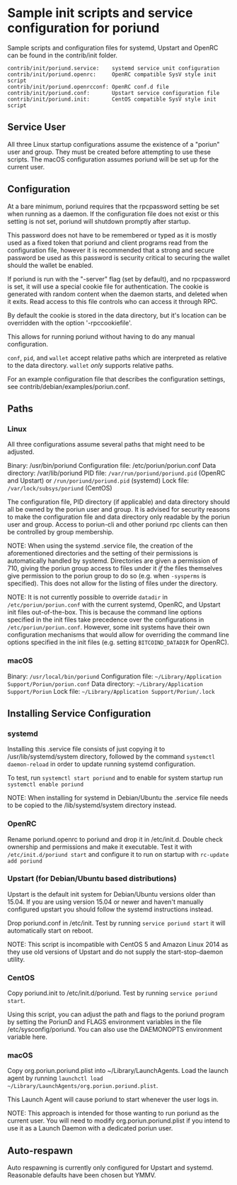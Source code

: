 Sample init scripts and service configuration for poriund
==========================================================

Sample scripts and configuration files for systemd, Upstart and OpenRC
can be found in the contrib/init folder.

    contrib/init/poriund.service:    systemd service unit configuration
    contrib/init/poriund.openrc:     OpenRC compatible SysV style init script
    contrib/init/poriund.openrcconf: OpenRC conf.d file
    contrib/init/poriund.conf:       Upstart service configuration file
    contrib/init/poriund.init:       CentOS compatible SysV style init script

Service User
---------------------------------

All three Linux startup configurations assume the existence of a "poriun" user
and group.  They must be created before attempting to use these scripts.
The macOS configuration assumes poriund will be set up for the current user.

Configuration
---------------------------------

At a bare minimum, poriund requires that the rpcpassword setting be set
when running as a daemon.  If the configuration file does not exist or this
setting is not set, poriund will shutdown promptly after startup.

This password does not have to be remembered or typed as it is mostly used
as a fixed token that poriund and client programs read from the configuration
file, however it is recommended that a strong and secure password be used
as this password is security critical to securing the wallet should the
wallet be enabled.

If poriund is run with the "-server" flag (set by default), and no rpcpassword is set,
it will use a special cookie file for authentication. The cookie is generated with random
content when the daemon starts, and deleted when it exits. Read access to this file
controls who can access it through RPC.

By default the cookie is stored in the data directory, but it's location can be overridden
with the option '-rpccookiefile'.

This allows for running poriund without having to do any manual configuration.

`conf`, `pid`, and `wallet` accept relative paths which are interpreted as
relative to the data directory. `wallet` *only* supports relative paths.

For an example configuration file that describes the configuration settings,
see contrib/debian/examples/poriun.conf.

Paths
---------------------------------

### Linux

All three configurations assume several paths that might need to be adjusted.

Binary:              /usr/bin/poriund
Configuration file:  /etc/poriun/poriun.conf
Data directory:      /var/lib/poriund
PID file:            `/var/run/poriund/poriund.pid` (OpenRC and Upstart) or `/run/poriund/poriund.pid` (systemd)
Lock file:           `/var/lock/subsys/poriund` (CentOS)

The configuration file, PID directory (if applicable) and data directory
should all be owned by the poriun user and group.  It is advised for security
reasons to make the configuration file and data directory only readable by the
poriun user and group.  Access to poriun-cli and other poriund rpc clients
can then be controlled by group membership.

NOTE: When using the systemd .service file, the creation of the aforementioned
directories and the setting of their permissions is automatically handled by
systemd. Directories are given a permission of 710, giving the poriun group
access to files under it _if_ the files themselves give permission to the
poriun group to do so (e.g. when `-sysperms` is specified). This does not allow
for the listing of files under the directory.

NOTE: It is not currently possible to override `datadir` in
`/etc/poriun/poriun.conf` with the current systemd, OpenRC, and Upstart init
files out-of-the-box. This is because the command line options specified in the
init files take precedence over the configurations in
`/etc/poriun/poriun.conf`. However, some init systems have their own
configuration mechanisms that would allow for overriding the command line
options specified in the init files (e.g. setting `BITCOIND_DATADIR` for
OpenRC).

### macOS

Binary:              `/usr/local/bin/poriund`
Configuration file:  `~/Library/Application Support/Poriun/poriun.conf`
Data directory:      `~/Library/Application Support/Poriun`
Lock file:           `~/Library/Application Support/Poriun/.lock`

Installing Service Configuration
-----------------------------------

### systemd

Installing this .service file consists of just copying it to
/usr/lib/systemd/system directory, followed by the command
`systemctl daemon-reload` in order to update running systemd configuration.

To test, run `systemctl start poriund` and to enable for system startup run
`systemctl enable poriund`

NOTE: When installing for systemd in Debian/Ubuntu the .service file needs to be copied to the /lib/systemd/system directory instead.

### OpenRC

Rename poriund.openrc to poriund and drop it in /etc/init.d.  Double
check ownership and permissions and make it executable.  Test it with
`/etc/init.d/poriund start` and configure it to run on startup with
`rc-update add poriund`

### Upstart (for Debian/Ubuntu based distributions)

Upstart is the default init system for Debian/Ubuntu versions older than 15.04. If you are using version 15.04 or newer and haven't manually configured upstart you should follow the systemd instructions instead.

Drop poriund.conf in /etc/init.  Test by running `service poriund start`
it will automatically start on reboot.

NOTE: This script is incompatible with CentOS 5 and Amazon Linux 2014 as they
use old versions of Upstart and do not supply the start-stop-daemon utility.

### CentOS

Copy poriund.init to /etc/init.d/poriund. Test by running `service poriund start`.

Using this script, you can adjust the path and flags to the poriund program by
setting the PoriunD and FLAGS environment variables in the file
/etc/sysconfig/poriund. You can also use the DAEMONOPTS environment variable here.

### macOS

Copy org.poriun.poriund.plist into ~/Library/LaunchAgents. Load the launch agent by
running `launchctl load ~/Library/LaunchAgents/org.poriun.poriund.plist`.

This Launch Agent will cause poriund to start whenever the user logs in.

NOTE: This approach is intended for those wanting to run poriund as the current user.
You will need to modify org.poriun.poriund.plist if you intend to use it as a
Launch Daemon with a dedicated poriun user.

Auto-respawn
-----------------------------------

Auto respawning is currently only configured for Upstart and systemd.
Reasonable defaults have been chosen but YMMV.
